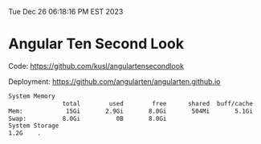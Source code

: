 Tue Dec 26 06:18:16 PM EST 2023

# Angular Ten Second Look

Code: https://github.com/kusl/angulartensecondlook

Deployment: https://github.com/angularten/angularten.github.io

```bash
System Memory
               total        used        free      shared  buff/cache   available
Mem:            15Gi       2.9Gi       8.0Gi       504Mi       5.1Gi        12Gi
Swap:          8.0Gi          0B       8.0Gi
System Storage
1.2G	.
